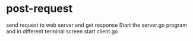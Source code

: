 # post-request
send request to web server and get response
Start the server.go program
and in different terminal screen start client.go
